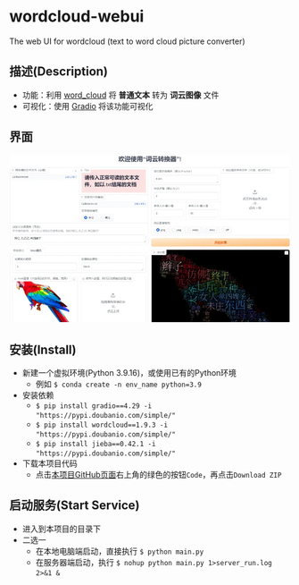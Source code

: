 # wordcloud-webui
The web UI for wordcloud (text to word cloud picture converter)

## 描述(Description)

- 功能：利用 [word_cloud](https://github.com/amueller/word_cloud) 将 **普通文本** 转为 **词云图像** 文件
- 可视化：使用 [Gradio](https://github.com/gradio-app/gradio) 将该功能可视化

## 界面
![image.png](doc-resources%2Fimage.png)

## 安装(Install)
- 新建一个虚拟环境(Python 3.9.16)，或使用已有的Python环境
  - 例如 `$ conda create -n env_name python=3.9` 
- 安装依赖
  - `$ pip install gradio==4.29 -i "https://pypi.doubanio.com/simple/"`
  - `$ pip install wordcloud==1.9.3 -i "https://pypi.doubanio.com/simple/"` 
  - `$ pip install jieba==0.42.1 -i "https://pypi.doubanio.com/simple/"`
- 下载本项目代码
  - 点击[本项目GitHub页面](https://github.com/AlionSSS/wordcloud-webui)右上角的绿色的按钮`Code`，再点击`Download ZIP`

## 启动服务(Start Service)
- 进入到本项目的目录下
- 二选一
  - 在本地电脑端启动，直接执行 `$ python main.py`
  - 在服务器端启动，执行 `$ nohup python main.py 1>server_run.log 2>&1 &`
